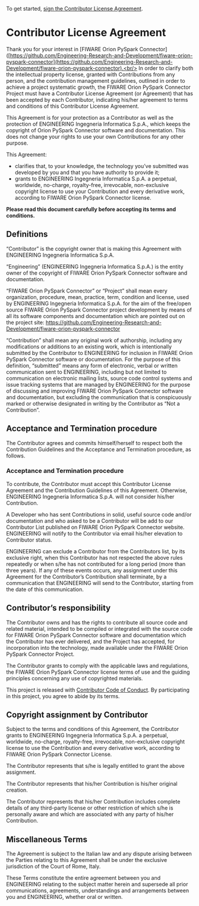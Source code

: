 To get started, <a href="https://github.com/Engineering-Research-and-Development/fiware-orion-pyspark-connector/blob/main/Orion%20PySpark%20Connector-Individual.pdf">sign the Contributor License Agreement</a>.



# Contributor License Agreement

Thank you for your interest in [FIWARE Orion PySpark Connector]([https://github.com/Engineering-Research-and-Development/fiware-orion-pyspark-connector](https://github.com/Engineering-Research-and-Development/fiware-orion-pyspark-connector).<br/>
In order to clarify both the intellectual property license, granted with Contributions from any person, and the contribution management guidelines, outlined in order to achieve a project systematic growth, the FIWARE Orion PySpark Connector Project must have a Contributor License Agreement (or Agreement) that has been accepted by each Contributor, indicating his/her agreement to terms and conditions of this Contributor License Agreement.

This Agreement is for your protection as a Contributor as well as the protection of ENGINEERING Ingegneria Informatica S.p.A., which keeps the copyright of Orion PySpark Connector software and documentation. This does not change your rights to use your own Contributions for any other purpose.

This Agreement:

- clarifies that, to your knowledge, the technology you’ve submitted was developed by you and that you have authority to provide it;
- grants to ENGINEERING Ingegneria Informatica S.p.A. a perpetual, worldwide, no-charge, royalty-free, irrevocable, non-exclusive copyright license to use your Contribution and every derivative work, according to FIWARE Orion PySpark Connector license.

**Please read this document carefully before accepting its terms and conditions.**

## Definitions
“Contributor” is the copyright owner that is making this Agreement with ENGINEERING Ingegneria Informatica S.p.A.

“Engineering” (ENGINEERING Ingegneria Informatica S.p.A.) is the entity owner of the copyright of FIWARE Orion PySpark Connector software and documentation.

“FIWARE Orion PySpark Connector” or “Project” shall mean every organization, procedure, mean, practice, term, condition and license, used by ENGINEERING Ingegneria Informatica S.p.A. for the aim of the free/open source FIWARE Orion PySpark Connector project development by means of all its software components and documentation which are pointed out on the project site: https://github.com/Engineering-Research-and-Development/fiware-orion-pyspark-connector

“Contribution” shall mean any original work of authorship, including any modifications or additions to an existing work, which is intentionally submitted by the Contributor to ENGINEERING for inclusion in FIWARE Orion PySpark Connector software or documentation. For the purpose of this definition, “submitted” means any form of electronic, verbal or written communication sent to ENGINEERING, including but not limited to communication on electronic mailing lists, source code control systems and issue tracking systems that are managed by ENGINEERING for the purpose of discussing and improving FIWARE Orion PySpark Connector software and documentation, but excluding the communication that is conspicuously marked or otherwise designated in writing by the Contributor as “Not a Contribution”.

## Acceptance and Termination procedure
The Contributor agrees and commits himself/herself to respect both the Contribution Guidelines and the Acceptance and Termination procedure, as follows.

### Acceptance and Termination procedure
To contribute, the Contributor must accept this Contributor License Agreement and the Contribution Guidelines of this Agreement. Otherwise, ENGINEERING Ingegneria Informatica S.p.A. will not consider his/her Contribution.

A Developer who has sent Contributions in solid, useful source code and/or documentation and who asked to be a Contributor will be add to our Contributor List published on FIWARE Orion PySpark Connector website. ENGINEERING will notify to the Contributor via email his/her elevation to Contributor status.

ENGINEERING can exclude a Contributor from the Contributors list, by its exclusive right, when this Contributor has not respected the above rules repeatedly or when s/he has not contributed for a long period (more than three years). If any of these events occurs, any assignment under this Agreement for the Contributor’s Contribution shall terminate, by a communication that ENGINEERING will send to the Contributor, starting from the date of this communication.

## Contributor’s responsibility
The Contributor owns and has the rights to contribute all source code and related material, intended to be compiled or integrated with the source code for FIWARE Orion PySpark Connector software and documentation which the Contributor has ever delivered, and the Project has accepted, for incorporation into the technology, made available under the FIWARE Orion PySpark Connector Project.

The Contributor grants to comply with the applicable laws and regulations, the FIWARE Orion PySpark Connector license terms of use and the guiding principles concerning any use of copyrighted materials.

This project is released with [Contributor Code of Conduct](./CODE_OF_CONDUCT.md). By participating in this project, you agree to abide by its terms.

## Copyright assignment by Contributor
Subject to the terms and conditions of this Agreement, the Contributor grants to ENGINEERING Ingegneria Informatica S.p.A. a perpetual, worldwide, no-charge, royalty-free, irrevocable, non-exclusive copyright license to use the Contribution and every derivative work, according to FIWARE Orion PySpark Connector License.

The Contributor represents that s/he is legally entitled to grant the above assignment.

The Contributor represents that his/her Contribution is his/her original creation.

The Contributor represents that his/her Contribution includes complete details of any third-party license or other restriction of which s/he is personally aware and which are associated with any party of his/her Contribution.

## Miscellaneous Terms
The Agreement is subject to the Italian law and any dispute arising between the Parties relating to this Agreement shall be under the exclusive jurisdiction of the Court of Rome, Italy.

These Terms constitute the entire agreement between you and ENGINEERING relating to the subject matter herein and supersede all prior communications, agreements, understandings and arrangements between you and ENGINEERING, whether oral or written.
